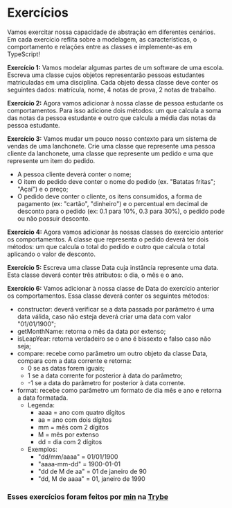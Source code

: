 # Exercícios

Vamos exercitar nossa capacidade de abstração em diferentes cenários. Em cada exercício reflita sobre a modelagem, as características, o comportamento e relações entre as classes e implemente-as em TypeScript!

__Exercício 1:__ Vamos modelar algumas partes de um software de uma escola. Escreva uma classe cujos objetos representarão pessoas estudantes matriculadas em uma disciplina. Cada objeto dessa classe deve conter os seguintes dados: matrícula, nome, 4 notas de prova, 2 notas de trabalho.

__Exercício 2:__ Agora vamos adicionar à nossa classe de pessoa estudante os comportamentos. Para isso adicione dois métodos: um que calcula a soma das notas da pessoa estudante e outro que calcula a média das notas da pessoa estudante.

__Exercício 3:__ Vamos mudar um pouco nosso contexto para um sistema de vendas de uma lanchonete. Crie uma classe que represente uma pessoa cliente da lanchonete, uma classe que represente um pedido e uma que represente um item do pedido.
   * A pessoa cliente deverá conter o nome;
   * O item do pedido deve conter o nome do pedido (ex. "Batatas fritas"; "Açaí") e o preço;
   * O pedido deve conter o cliente, os itens consumidos, a forma de pagamento (ex: "cartão", "dinheiro") e o percentual em decimal de desconto para o pedido (ex: 0.1 para 10%, 0.3 para 30%), o pedido pode ou não possuir desconto.

__Exercício 4:__ Agora vamos adicionar às nossas classes do exercício anterior os comportamentos. A classe que representa o pedido deverá ter dois métodos: um que calcula o total do pedido e outro que calcula o total aplicando o valor de desconto.

__Exercício 5:__ Escreva uma classe Data cuja instância represente uma data. Esta classe deverá conter três atributos: o dia, o mês e o ano.

__Exercício 6:__ Vamos adicionar à nossa classe de Data do exercício anterior os comportamentos. Essa classe deverá conter os seguintes métodos:
   * constructor: deverá verificar se a data passada por parâmetro é uma data válida, caso não esteja deverá criar uma data com valor "01/01/1900";
   * getMonthName: retorna o mês da data por extenso;
   * isLeapYear: retorna verdadeiro se o ano é bissexto e falso caso não seja;
   * compare: recebe como parâmetro um outro objeto da classe Data, compara com a data corrente e retorna:
     * 0 se as datas forem iguais;
     * 1 se a data corrente for posterior à data do parâmetro;
     * -1 se a data do parâmetro for posterior à data corrente.
   * format: recebe como parâmetro um formato de dia mês e ano e retorna a data formatada.
     * Legenda:
       * aaaa = ano com quatro dígitos
       * aa = ano com dois dígitos
       * mm = mês com 2 dígitos
       * M = mês por extenso
       * dd = dia com 2 dígitos
     * Exemplos:
       * "dd/mm/aaaa" = 01/01/1900
       * "aaaa-mm-dd" = 1900-01-01
       * "dd de M de aa" = 01 de janeiro de 90
       * "dd, M de aaaa" = 01, janeiro de 1990

### Esses exercícios foram feitos por [min](https://www.linkedin.com/in/jonathan-r-andrade/) na [Trybe](https://www.betrybe.com/)
